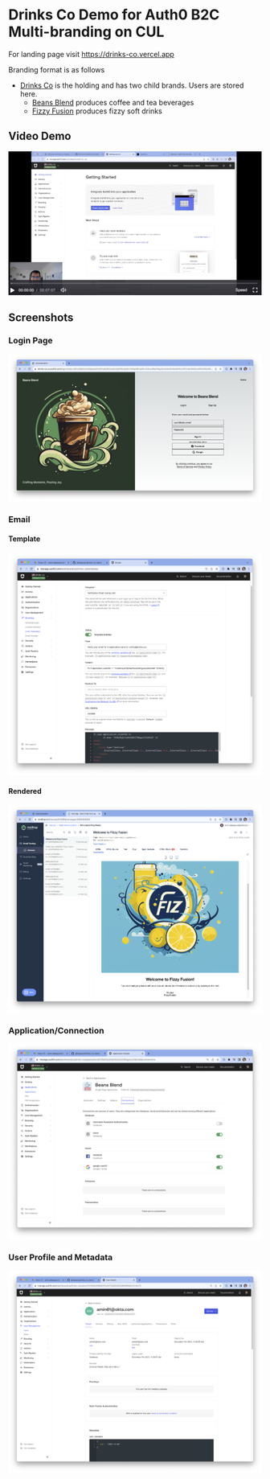 # Drinks Co Demo for Auth0 B2C Multi-branding on CUL 

For landing page visit https://drinks-co.vercel.app

Branding format is as follows

* [Drinks Co](https://drinks-co.vercel.app) is the holding and has two child brands. Users are stored here.
  * [Beans Blend](https://beans-blend.vercel.app) produces coffee and tea beverages 
  * [Fizzy Fusion](https://fizzy-fusion.vercel.app) produces fizzy soft drinks

## Video Demo
[![demo](screenshots/video.png)](https://zoom.us/clips/share/jlPe-LMOUEK_eHyP3JhWNjCtkU2oQNlVXIfBvVJ29j-iHHd-vDodt3LCryyUbvysREC9ii12iikD2-QZ68kxKNEE.mGRbhlPYbEf17VyB)

## Screenshots
### Login Page
![login page](screenshots/login-page.png "Login Page")

### Email
#### Template
![email template](screenshots/email-template.png "Email Template")

#### Rendered
![email rendered](screenshots/welcome-email.png "Welcome Email")

### Application/Connection
![application connections](screenshots/application-connections.png "Application Connections")

### User Profile and Metadata
![user profile](screenshots/user-profile.png "User Profile")
